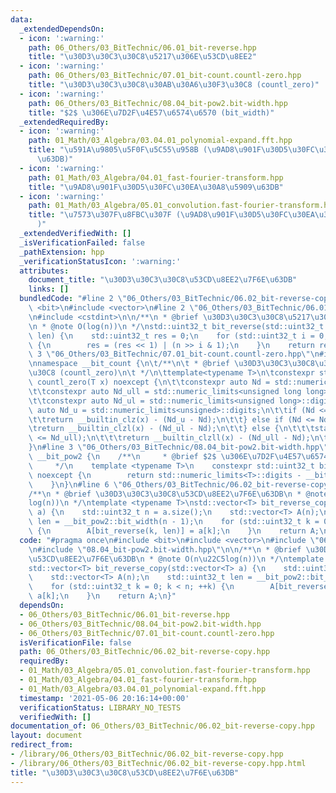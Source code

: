 ```yaml
---
data:
  _extendedDependsOn:
  - icon: ':warning:'
    path: 06_Others/03_BitTechnic/06.01_bit-reverse.hpp
    title: "\u30D3\u30C3\u30C8\u5217\u306E\u53CD\u8EE2"
  - icon: ':warning:'
    path: 06_Others/03_BitTechnic/07.01_bit-count.countl-zero.hpp
    title: "\u30D3\u30C3\u30C8\u30AB\u30A6\u30F3\u30C8 (countl_zero)"
  - icon: ':warning:'
    path: 06_Others/03_BitTechnic/08.04_bit-pow2.bit-width.hpp
    title: "$2$ \u306E\u7D2F\u4E57\u6574\u6570 (bit_width)"
  _extendedRequiredBy:
  - icon: ':warning:'
    path: 01_Math/03_Algebra/03.04.01_polynomial-expand.fft.hpp
    title: "\u591A\u9805\u5F0F\u5C55\u958B (\u9AD8\u901F\u30D5\u30FC\u30EA\u30A8\u5909\
      \u63DB)"
  - icon: ':warning:'
    path: 01_Math/03_Algebra/04.01_fast-fourier-transform.hpp
    title: "\u9AD8\u901F\u30D5\u30FC\u30EA\u30A8\u5909\u63DB"
  - icon: ':warning:'
    path: 01_Math/03_Algebra/05.01_convolution.fast-fourier-transform.hpp
    title: "\u7573\u307F\u8FBC\u307F (\u9AD8\u901F\u30D5\u30FC\u30EA\u30A8\u5909\u63DB\
      )"
  _extendedVerifiedWith: []
  _isVerificationFailed: false
  _pathExtension: hpp
  _verificationStatusIcon: ':warning:'
  attributes:
    document_title: "\u30D3\u30C3\u30C8\u53CD\u8EE2\u7F6E\u63DB"
    links: []
  bundledCode: "#line 2 \"06_Others/03_BitTechnic/06.02_bit-reverse-copy.hpp\"\n#include\
    \ <bit>\n#include <vector>\n#line 2 \"06_Others/03_BitTechnic/06.01_bit-reverse.hpp\"\
    \n#include <cstdint>\n\n/**\n * @brief \u30D3\u30C3\u30C8\u5217\u306E\u53CD\u8EE2\
    \n * @note O(log(n))\n */\nstd::uint32_t bit_reverse(std::uint32_t n, std::uint32_t\
    \ len) {\n    std::uint32_t res = 0;\n    for (std::uint32_t i = 0; i < len; ++i)\
    \ {\n        res = (res << 1) | (n >> i & 1);\n    }\n    return res;\n}\n#line\
    \ 3 \"06_Others/03_BitTechnic/07.01_bit-count.countl-zero.hpp\"\n#include <limits>\n\
    \nnamespace __bit_count {\n\t/**\n\t * @brief \u30D3\u30C3\u30C8\u30AB\u30A6\u30F3\
    \u30C8 (countl_zero)\n\t */\n\ttemplate<typename T>\n\tconstexpr std::uint32_t\
    \ countl_zero(T x) noexcept {\n\t\tconstexpr auto Nd = std::numeric_limits<T>::digits;\n\
    \t\tconstexpr auto Nd_ull = std::numeric_limits<unsigned long long>::digits;\n\
    \t\tconstexpr auto Nd_ul = std::numeric_limits<unsigned long>::digits;\n\t\tconstexpr\
    \ auto Nd_u = std::numeric_limits<unsigned>::digits;\n\t\tif (Nd <= Nd_u) {\n\t\
    \t\treturn __builtin_clz(x) - (Nd_u - Nd);\n\t\t} else if (Nd <= Nd_ul) {\n\t\t\
    \treturn __builtin_clzl(x) - (Nd_ul - Nd);\n\t\t} else {\n\t\t\tstatic_assert(Nd\
    \ <= Nd_ull);\n\t\t\treturn __builtin_clzll(x) - (Nd_ull - Nd);\n\t\t}\n\t}\n\
    }\n#line 3 \"06_Others/03_BitTechnic/08.04_bit-pow2.bit-width.hpp\"\n\nnamespace\
    \ __bit_pow2 {\n    /**\n     * @brief $2$ \u306E\u7D2F\u4E57\u6574\u6570 (bit_width)\n\
    \     */\n    template <typename T>\n    constexpr std::uint32_t bit_width(T x)\
    \ noexcept {\n        return std::numeric_limits<T>::digits - __bit_count::countl_zero(x);\n\
    \    }\n}\n#line 6 \"06_Others/03_BitTechnic/06.02_bit-reverse-copy.hpp\"\n\n\
    /**\n * @brief \u30D3\u30C3\u30C8\u53CD\u8EE2\u7F6E\u63DB\n * @note O(n\u22C5\
    log(n))\n */\ntemplate <typename T>\nstd::vector<T> bit_reverse_copy(std::vector<T>\
    \ a) {\n    std::uint32_t n = a.size();\n    std::vector<T> A(n);\n    std::uint32_t\
    \ len = __bit_pow2::bit_width(n - 1);\n    for (std::uint32_t k = 0; k < n; ++k)\
    \ {\n        A[bit_reverse(k, len)] = a[k];\n    }\n    return A;\n}\n"
  code: "#pragma once\n#include <bit>\n#include <vector>\n#include \"06.01_bit-reverse.hpp\"\
    \n#include \"08.04_bit-pow2.bit-width.hpp\"\n\n/**\n * @brief \u30D3\u30C3\u30C8\
    \u53CD\u8EE2\u7F6E\u63DB\n * @note O(n\u22C5log(n))\n */\ntemplate <typename T>\n\
    std::vector<T> bit_reverse_copy(std::vector<T> a) {\n    std::uint32_t n = a.size();\n\
    \    std::vector<T> A(n);\n    std::uint32_t len = __bit_pow2::bit_width(n - 1);\n\
    \    for (std::uint32_t k = 0; k < n; ++k) {\n        A[bit_reverse(k, len)] =\
    \ a[k];\n    }\n    return A;\n}"
  dependsOn:
  - 06_Others/03_BitTechnic/06.01_bit-reverse.hpp
  - 06_Others/03_BitTechnic/08.04_bit-pow2.bit-width.hpp
  - 06_Others/03_BitTechnic/07.01_bit-count.countl-zero.hpp
  isVerificationFile: false
  path: 06_Others/03_BitTechnic/06.02_bit-reverse-copy.hpp
  requiredBy:
  - 01_Math/03_Algebra/05.01_convolution.fast-fourier-transform.hpp
  - 01_Math/03_Algebra/04.01_fast-fourier-transform.hpp
  - 01_Math/03_Algebra/03.04.01_polynomial-expand.fft.hpp
  timestamp: '2021-05-06 20:16:14+00:00'
  verificationStatus: LIBRARY_NO_TESTS
  verifiedWith: []
documentation_of: 06_Others/03_BitTechnic/06.02_bit-reverse-copy.hpp
layout: document
redirect_from:
- /library/06_Others/03_BitTechnic/06.02_bit-reverse-copy.hpp
- /library/06_Others/03_BitTechnic/06.02_bit-reverse-copy.hpp.html
title: "\u30D3\u30C3\u30C8\u53CD\u8EE2\u7F6E\u63DB"
---
```

